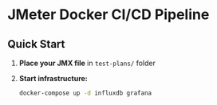 # JMeter Docker CI/CD Pipeline

## Quick Start

1. **Place your JMX file** in `test-plans/` folder

2. **Start infrastructure:**
   ```bash
   docker-compose up -d influxdb grafana